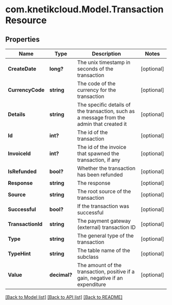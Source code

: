 # com.knetikcloud.Model.TransactionResource
## Properties

Name | Type | Description | Notes
------------ | ------------- | ------------- | -------------
**CreateDate** | **long?** | The unix timestamp in seconds of the transaction | [optional] 
**CurrencyCode** | **string** | The code of the currency for the transaction | [optional] 
**Details** | **string** | The specific details of the transaction, such as a message from the admin that created it | [optional] 
**Id** | **int?** | The id of the transaction | [optional] 
**InvoiceId** | **int?** | The id of the invoice that spawned the transaction, if any | [optional] 
**IsRefunded** | **bool?** | Whether the transaction has been refunded | [optional] 
**Response** | **string** | The response | [optional] 
**Source** | **string** | The root source of the transaction | [optional] 
**Successful** | **bool?** | If the transaction was successful | [optional] 
**TransactionId** | **string** | The payment gateway (external) transaction ID | [optional] 
**Type** | **string** | The general type of the transaction | [optional] 
**TypeHint** | **string** | The table name of the subclass | [optional] 
**Value** | **decimal?** | The amount of the transaction, positive if a gain, negative if an expenditure | [optional] 

[[Back to Model list]](../README.md#documentation-for-models) [[Back to API list]](../README.md#documentation-for-api-endpoints) [[Back to README]](../README.md)

